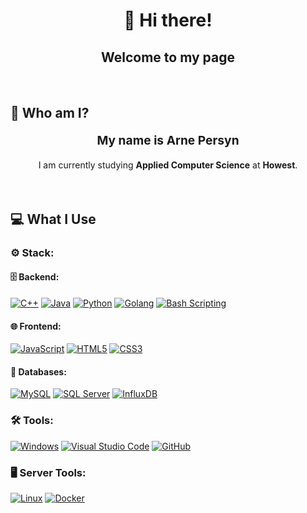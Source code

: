 <h1 align="center" style="border:none">👋 Hi there!</h1>
<h2 align="center" style="border:none">Welcome to my page</h2>

<h2 style="margin-top: 4rem;">🧑 Who am I?</h2>
<p align="center" style="font-size:1.2rem"><strong>My name is Arne Persyn</strong></p>
<p align="center">I am currently studying <strong>Applied Computer Science</strong> at <strong>Howest</strong>.</p>


<h2 style="margin-top:4rem">💻 What I Use</h2>

<h3>⚙️ Stack:</h3>

<h4>🗄️ Backend:</h4>
<a href="https://cplusplus.com/"><img src="https://img.shields.io/badge/C++-%2300599C.svg?style=for-the-badge&logo=c%2B%2B&logoColor=white" alt="C++" /></a>
<a href="https://www.java.com/en/"><img src="https://img.shields.io/badge/java-%23ED8B00.svg?style=for-the-badge&logo=java&logoColor=white" alt="Java" /></a>
<a href="https://www.python.org/"><img src="https://img.shields.io/badge/Python-3776AB?style=for-the-badge&logo=python&logoColor=white" alt="Python" /></a>
<a href="https://go.dev/"><img src="https://img.shields.io/badge/Go-%2300ADD8.svg?style=for-the-badge&logo=go&logoColor=white" alt="Golang" /></a>
<a href="https://en.wikipedia.org/wiki/Bash_(Unix_shell)"><img src="https://img.shields.io/badge/Bash_Scripting-%23121011.svg?style=for-the-badge&logo=gnu-bash&logoColor=white" alt="Bash Scripting" /></a>


<h4>🌐 Frontend:</h4>
<a href="https://developer.mozilla.org/en-US/docs/Web/JavaScript"><img src="https://img.shields.io/badge/JavaScript-%23F7DF1E.svg?style=for-the-badge&logo=javascript&logoColor=black" alt="JavaScript" /></a>
<a href="https://developer.mozilla.org/en-US/docs/Web/HTML"><img src="https://img.shields.io/badge/HTML5-E34F26?style=for-the-badge&logo=html5&logoColor=white" alt="HTML5" /></a>
<a href="https://developer.mozilla.org/en-US/docs/Web/CSS"><img src="https://img.shields.io/badge/CSS3-1572B6?style=for-the-badge&logo=css3&logoColor=white" alt="CSS3" /></a>

<h4>💾 Databases:</h4>
<a href="https://www.mysql.com/"><img src="https://img.shields.io/badge/MySQL-%2300f.svg?style=for-the-badge&logo=mysql&logoColor=white" alt="MySQL" /></a>
<a href="https://www.microsoft.com/en-us/sql-server"><img src="https://img.shields.io/badge/SQL%20Server-CC2927?style=for-the-badge&logo=microsoft-sql-server&logoColor=white" alt="SQL Server" /></a>
<a href="https://www.influxdata.com/"><img src="https://img.shields.io/badge/InfluxDB-%23FF7139.svg?style=for-the-badge&logo=influxdb&logoColor=white" alt="InfluxDB" /></a>


<h3>🛠️ Tools:</h3>
<a href="https://www.microsoft.com/en-gb/windows"><img src="https://img.shields.io/badge/Windows-0078D6?style=for-the-badge&logo=windows&logoColor=white" alt="Windows" /></a>
<a href="https://code.visualstudio.com/"><img src="https://img.shields.io/badge/Visual%20Studio%20Code-0078d7.svg?style=for-the-badge&logo=visual-studio-code&logoColor=white" alt="Visual Studio Code" /></a>
<a href="https://github.com/"><img src="https://img.shields.io/badge/git%20-%23181717.svg?&style=for-the-badge&logo=github&logoColor=white" alt="GitHub" /></a>

<h3>🖥️ Server Tools:</h3>
<a href="https://kernel.org/"><img src="https://img.shields.io/badge/Linux-FCC624?style=for-the-badge&logo=linux&logoColor=black" alt="Linux" /></a>
<a href="https://www.docker.com/"><img src="https://img.shields.io/badge/docker-%230db7ed.svg?style=for-the-badge&logo=docker&logoColor=white" alt="Docker" /></a>

